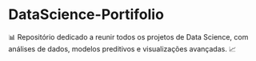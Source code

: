 # DataScience-Portifolio
📊 Repositório dedicado a reunir todos os projetos de Data Science, com análises de dados, modelos preditivos e visualizações avançadas. 📈
